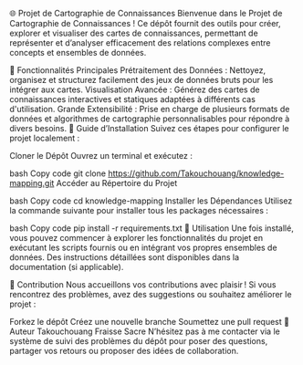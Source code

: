 🌐 Projet de Cartographie de Connaissances
Bienvenue dans le Projet de Cartographie de Connaissances ! Ce dépôt fournit des outils pour créer, explorer et visualiser des cartes de connaissances, permettant de représenter et d’analyser efficacement des relations complexes entre concepts et ensembles de données.

📌 Fonctionnalités Principales
Prétraitement des Données : Nettoyez, organisez et structurez facilement des jeux de données bruts pour les intégrer aux cartes.
Visualisation Avancée : Générez des cartes de connaissances interactives et statiques adaptées à différents cas d'utilisation.
Grande Extensibilité : Prise en charge de plusieurs formats de données et algorithmes de cartographie personnalisables pour répondre à divers besoins.
🚀 Guide d’Installation
Suivez ces étapes pour configurer le projet localement :

Cloner le Dépôt
Ouvrez un terminal et exécutez :

bash
Copy code
git clone https://github.com/Takouchouang/knowledge-mapping.git
Accéder au Répertoire du Projet

bash
Copy code
cd knowledge-mapping
Installer les Dépendances
Utilisez la commande suivante pour installer tous les packages nécessaires :

bash
Copy code
pip install -r requirements.txt
🎯 Utilisation
Une fois installé, vous pouvez commencer à explorer les fonctionnalités du projet en exécutant les scripts fournis ou en intégrant vos propres ensembles de données. Des instructions détaillées sont disponibles dans la documentation (si applicable).

🤝 Contribution
Nous accueillons vos contributions avec plaisir ! Si vous rencontrez des problèmes, avez des suggestions ou souhaitez améliorer le projet :

Forkez le dépôt
Créez une nouvelle branche
Soumettez une pull request
👤 Auteur
Takouchouang Fraisse Sacre
N’hésitez pas à me contacter via le système de suivi des problèmes du dépôt pour poser des questions, partager vos retours ou proposer des idées de collaboration.
